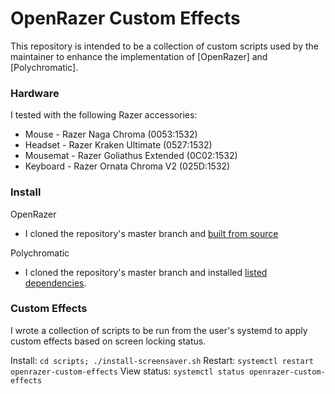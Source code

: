 # OpenRazer Custom Effects

This repository is intended to be a collection of custom scripts used by the maintainer to enhance the implementation of [OpenRazer] and [Polychromatic].

### Hardware
I tested with the following Razer accessories:
* Mouse - Razer Naga Chroma (0053:1532)
* Headset - Razer Kraken Ultimate (0527:1532)
* Mousemat - Razer Goliathus Extended (0C02:1532)
* Keyboard - Razer Ornata Chroma V2 (025D:1532)

### Install

OpenRazer
* I cloned the repository's master branch and [built from source]

Polychromatic
* I cloned the repository's master branch and installed [listed dependencies].

### Custom Effects

I wrote a collection of scripts to be run from the user's systemd to apply custom effects based on screen locking status.

Install: `cd scripts; ./install-screensaver.sh`
Restart: `systemctl restart openrazer-custom-effects`
View status: `systemctl status openrazer-custom-effects`


[OpenRazer repository]: https://github.com/openrazer/openrazer
[Polychromatic repository]: https://github.com/polychromatic/polychromatic
[built from source]: https://github.com/openrazer/openrazer/wiki/Building-a-package#fedora
[listed dependencies]: https://polychromatic.app/docs/dependencies/
